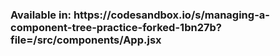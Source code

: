 <h3>Available in: https://codesandbox.io/s/managing-a-component-tree-practice-forked-1bn27b?file=/src/components/App.jsx</h3>
